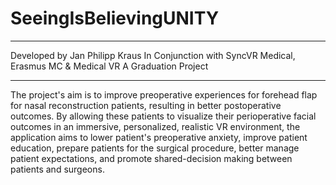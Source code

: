 # SeeingIsBelievingUNITY
 
************************************************************
Developed by Jan Philipp Kraus
In Conjunction with SyncVR Medical, Erasmus MC & Medical VR
A Graduation Project
************************************************************

The project's aim is to improve preoperative experiences for forehead flap for nasal reconstruction patients, resulting in better postoperative outcomes.
By allowing these patients to visualize their perioperative facial outcomes in an immersive, personalized, realistic VR environment, the application aims to lower patient's preoperative anxiety, improve patient education, prepare patients for the surgical procedure, better manage patient expectations, and promote shared-decision making between patients and surgeons.

